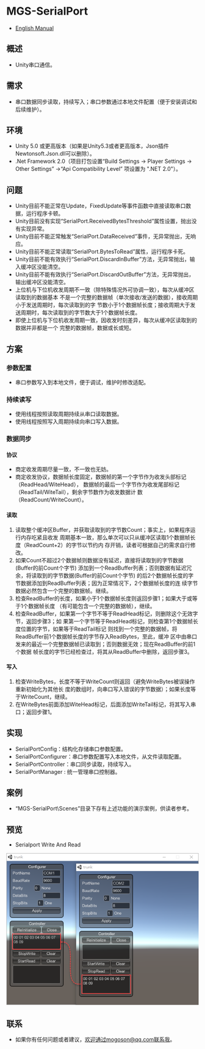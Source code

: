 ﻿# MGS-SerialPort
- [English Manual](./README.md)

## 概述 
- Unity串口通信。

## 需求
- 串口数据同步读取，持续写入；串口参数通过本地文件配置（便于安装调试和后续维护）。

## 环境
- Unity 5.0 或更高版本（如果是Unity5.3或者更高版本，Json插件Newtonsoft.Json.dll可以删除）。
- .Net Framework 2.0（项目打包设置“Build Settings -> Player Settings -> Other Settings”
  ->“Api Compatibility Level” 项设置为 ".NET 2.0"）。

## 问题
- Unity目前不能正常在Update，FixedUpdate等事件函数中直接读取串口数据，运行程序卡顿。
- Unity目前没有实现“SerialPort.ReceivedBytesThreshold”属性设置，抛出没有实现异常。
- Unity目前不能正常触发“SerialPort.DataReceived”事件，无异常抛出，无响应。
- Unity目前不能正常读取“SerialPort.BytesToRead”属性，运行程序卡死。
- Unity目前不能有效执行“SerialPort.DiscardInBuffer”方法，无异常抛出，输入缓冲区没能清空。
- Unity目前不能有效执行“SerialPort.DiscardOutBuffer”方法，无异常抛出，输出缓冲区没能清空。
- 上位机与下位机收发周期不一致（除特殊情况外可协调一致），每次从缓冲区读取到的数据基本
  不是一个完整的数据帧（单次接收/发送的数据），接收周期小于发送周期时，每次读取到的字
  节数小于1个数据帧长度；接收周期大于发送周期时，每次读取到的字节数大于1个数据帧长度。
- 即使上位机与下位机收发周期一致，因收发时刻差异，每次从缓冲区读取到的数据并非都是一个
   完整的数据帧，数据或长或短。

## 方案
### 参数配置
- 串口参数写入到本地文件，便于调试，维护时修改适配。

### 持续读写
- 使用线程按照读取周期持续从串口读取数据。
- 使用线程按照写入周期持续向串口写入数据。

### 数据同步
#### 协议
-  商定收发周期尽量一致，不一致也无妨。
-  商定收发协议，数据帧长度固定，数据帧的第一个字节作为收发头部标记（ReadHead/WiteHead），
   数据帧的最后一个字节作为收发尾部标记（ReadTail/WiteTail），剩余字节数作为收发数据计
   数（ReadCount/WriteCount）。

#### 读取
1. 读取整个缓冲区Buffer，并获取读取到的字节数Count；事实上，如果程序运行内存吃紧且收发
   周期基本一致，那么单次可以只从缓冲区读取1个数据帧长度（ReadCount+2）的字节以节约内
   存开销，读者可根据自己的需求自行修改。
2. 如果Count不超过2个数据帧则数据没有延迟，直接将读取到的字节数据(Buffer的前Count个字节)
   添加到一个ReadBuffer列表；否则数据有延迟冗余，将读取到的字节数据(Buffer的前Count个字节)
   的后2个数据帧长度的字节数据添加到ReadBuffer列表；因为正常情况下，2个数据帧长度的连
   续字节数据必然包含一个完整的数据帧。继续。
3. 检查ReadBuffer的长度，如果小于1个数据帧长度则返回步骤1；如果大于或等于1个数据帧长度
   （有可能包含一个完整的数据帧），继续。
4. 检查ReadBuffer，如果第一个字节不等于ReadHead标记，则删除这个无效字节，返回步骤3；如
   果第一个字节等于ReadHead标记，则检查第1个数据帧长度位置的字节，如果等于ReadTail标记
   则找到一个完整的数据帧，将ReadBuffer前1个数据帧长度的字节存入ReadBytes，至此，缓冲
   区中由串口发来的最近一个完整数据帧已读取到；否则数据无效；现在ReadBuffer的前1个数据
   帧长度的字节已经检查过，将其从ReadBuffer中删除，返回步骤3。

#### 写入
1. 检查WriteBytes，长度不等于WriteCount则返回（避免WriteBytes被误操作重新初始化为其他长
   度的数组时，向串口写入错误的字节数据）；如果长度等于WriteCount，继续。
2. 在WriteBytes前面添加WiteHead标记，后面添加WriteTail标记，将其写入串口；返回步骤1。

## 实现
- SerialPortConfig：结构化存储串口参数配置。
- SerialPortConfigurer：串口参数配置写入本地文件，从文件读取配置。
- SerialPortController：串口同步读取，持续写入。
- SerialPortManager : 统一管理串口控制器。

## 案例
- “MGS-SerialPort\Scenes”目录下存有上述功能的演示案例，供读者参考。

## 预览
- Serialport Write And Read

![SerialPortConfig](./Attachments/README_Image/SerialportWriteAndRead.png)

## 联系
- 如果你有任何问题或者建议，欢迎通过mogoson@qq.com联系我。